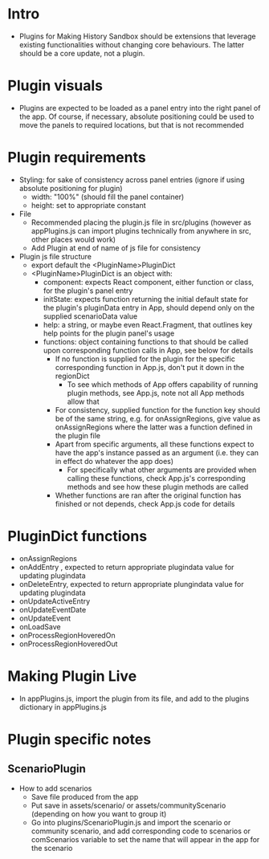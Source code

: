 # Intro
- Plugins for Making History Sandbox should be extensions that leverage existing functionalities without changing core behaviours. The latter should be a core update, not a plugin.
# Plugin visuals
- Plugins are expected to  be loaded as a panel entry into the right panel of the app. Of course, if necessary, absolute positioning could be used to move the panels to required locations, but that is not recommended
# Plugin requirements
- Styling: for sake of consistency across panel entries (ignore if using absolute positioning for plugin)
    - width: "100%" (should fill the panel container)
    - height: set to appropriate constant
- File
    - Recommended placing the plugin.js file in src/plugins (however as appPlugins.js can import plugins technically from anywhere in src, other places would work)
    - Add Plugin at end of name of js file for consistency
- Plugin js file structure
    - export default the \<PluginName\>PluginDict
    - \<PluginName\>PluginDict is an object with:
        - component: expects React component, either function or class, for the plugin's panel entry
        - initState: expects function returning the initial default state for the plugin's pluginData entry in App, should depend only on the supplied scenarioData value
        - help: a string, or maybe even React.Fragment, that outlines key help points for the plugin panel's usage
        - functions: object containing functions to that should be called upon corresponding function calls in App, see below for details
            - If no function is supplied for the plugin for the specific corresponding function in App.js, don't put it down in the regionDict
                - To see which methods of App offers capability of running plugin methods, see App.js, note not all App methods allow that
            - For consistency, supplied function for the function key should be of the same string, e.g. for onAssignRegions, give value as onAssignRegions where the latter was a function defined in the plugin file
            - Apart from specific arguments, all these functions expect to have the app's instance passed as an argument (i.e. they can in effect do whatever the app does)
                - For specifically what other arguments are provided when calling these functions, check App.js's corresponding methods and see how these plugin methods are called
            - Whether functions are ran after the original function has finished or not depends, check App.js code for details
# PluginDict functions
- onAssignRegions
- onAddEntry , expected to return appropriate plugindata value for updating plugindata
- onDeleteEntry, expected to return appropriate plungindata value for updating plugindata
- onUpdateActiveEntry
- onUpdateEventDate
- onUpdateEvent
- onLoadSave
- onProcessRegionHoveredOn
- onProcessRegionHoveredOut
# Making Plugin Live
- In appPlugins.js, import the plugin from its file, and add to the plugins dictionary in appPlugins.js

# Plugin specific notes
## ScenarioPlugin
- How to add scenarios
    - Save file produced from the app
    - Put save in assets/scenario/ or assets/communityScenario (depending on how you want to group it)
    - Go into plugins/ScenarioPlugin.js and import the scenario or community scenario, and add corresponding code to scenarios or comScenarios variable to set the name that will appear in the app for the scenario
